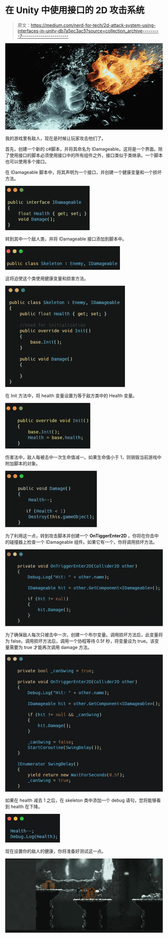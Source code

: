# 在 Unity 中使用接口的 2D 攻击系统

> 原文：<https://medium.com/nerd-for-tech/2d-attack-system-using-interfaces-in-unity-db7a5ec3ac5?source=collection_archive---------7----------------------->

![](img/840c765f17182c717c1e1524b4a84f2b.png)

我的游戏里有敌人，现在是时候让玩家攻击他们了。

首先，创建一个新的 c#脚本，并将其命名为 IDamageable。这将是一个界面。除了使用接口的脚本必须使用接口中的所有组件之外，接口类似于类继承。一个脚本也可以使用多个接口。

在 IDamageable 脚本中，将其声明为一个接口，并创建一个健康变量和一个损坏方法。

![](img/8b7863dca616c4c091bf26a1e3b4b92c.png)

转到其中一个敌人类，并将 IDamageable 接口添加到脚本中。

![](img/b1d2ddd06c4cf31d1c89e3e9ae52c230.png)

这将迫使这个类使用健康变量和损害方法。

![](img/f209b08ef82c3ac2b46950fa193914ba.png)

在 Init 方法中，将 health 变量设置为等于敌方类中的 Health 变量。

![](img/3a452c5ee154dcf11dbdf1609e641043.png)

伤害法中，敌人每被击中一次生命值减一。如果生命值小于 1，则销毁当前游戏中附加脚本的对象。

![](img/babacedde4bcc2232654c3206ead3105.png)

为了利用这一点，转到攻击脚本并创建一个 **OnTiggerEnter2D** 。你将在你击中的碰撞器上检查一个 IDamageable 组件。如果它有一个，你将调用损坏方法。

![](img/a7289b98c24372e247185081b156c86b.png)

为了确保敌人每次只被击中一次，创建一个布尔变量。调用损坏方法后，此变量将为 false。调用损坏方法后，调用一个协程等待 0.5f 秒，将变量设为 true。该变量需要为 true 才能再次调用 damage 方法。

![](img/1196414e36d7b6be9332105af960d620.png)

如果在 health 减去 1 之后，在 skeleton 类中添加一个 debug 语句，您将能够看到 health 在下降。

![](img/2232711f86dbf7b1fd9160637b339350.png)

现在设置你的敌人的健康，你将准备好测试这一点。

![](img/a754337d4c916c5bd01587f7dd65df35.png)